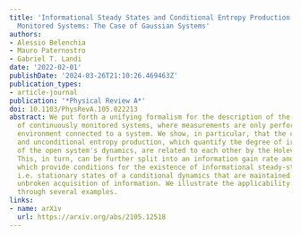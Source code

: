```yaml
---
title: 'Informational Steady States and Conditional Entropy Production in Continuously
  Monitored Systems: The Case of Gaussian Systems'
authors:
- Alessio Belenchia
- Mauro Paternostro
- Gabriel T. Landi
date: '2022-02-01'
publishDate: '2024-03-26T21:10:26.469463Z'
publication_types:
- article-journal
publication: '*Physical Review A*'
doi: 10.1103/PhysRevA.105.022213
abstract: We put forth a unifying formalism for the description of the thermodynamics
  of continuously monitored systems, where measurements are only performed on the
  environment connected to a system. We show, in particular, that the conditional
  and unconditional entropy production, which quantify the degree of irreversibility
  of the open system's dynamics, are related to each other by the Holevo quantity.
  This, in turn, can be further split into an information gain rate and loss rate,
  which provide conditions for the existence of informational steady-states (ISSs),
  i.e. stationary states of a conditional dynamics that are maintained owing to the
  unbroken acquisition of information. We illustrate the applicability of our framework
  through several examples.
links:
- name: arXiv
  url: https://arxiv.org/abs/2105.12518
---
```

